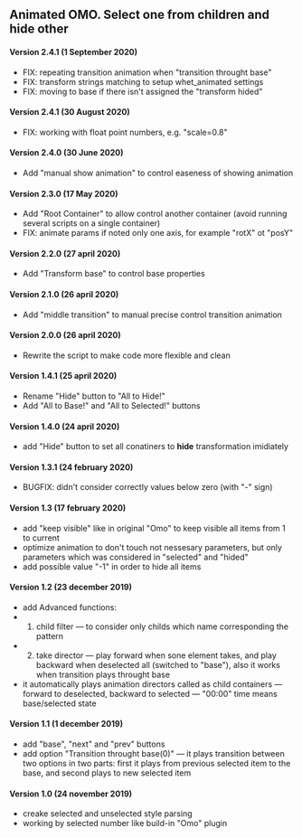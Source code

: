 ## Animated OMO. Select one from children and hide other

#### Version 2.4.1 (1 September 2020)
* FIX: repeating transition animation when "transition throught base"
* FIX: transform strings matching to setup whet_animated settings
* FIX: moving to base if there isn't assigned the "transform hided"

#### Version 2.4.1 (30 August 2020)
* FIX: working with float point numbers, e.g. "scale=0.8"

#### Version 2.4.0 (30 June 2020)
* Add "manual show animation" to control easeness of showing animation

#### Version 2.3.0 (17 May 2020)
* Add "Root Container" to allow control another container (avoid running several scripts on a single container)
* FIX: animate params if noted only one axis, for example "rotX" ot "posY"

#### Version 2.2.0 (27 april 2020)
* Add "Transform base" to control base properties

#### Version 2.1.0 (26 april 2020)
* Add "middle transition" to manual precise control transition animation

#### Version 2.0.0 (26 april 2020)
* Rewrite the script to make code more flexible and clean

#### Version 1.4.1 (25 april 2020)
* Rename "Hide" button to "All to Hide!"
* Add "All to Base!" and "All to Selected!" buttons

#### Version 1.4.0 (24 april 2020)
* add "Hide" button to set all conatiners to __hide__ transformation imidiately

#### Version 1.3.1 (24 february 2020)
* BUGFIX: didn't consider correctly values below zero (with "-" sign)

#### Version 1.3 (17 february 2020)
* add "keep visible" like in original "Omo" to keep visible all items from 1 to current
* optimize animation to don't touch not nessesary parameters, but only parameters which was considered in "selected" and "hided"
* add possible value "-1" in order to hide all items

#### Version 1.2 (23 december 2019)
* add Advanced functions: 
* 1) child filter — to consider only childs which name corresponding the pattern
* 2) take director — play forward when sone element takes, and play backward when deselected all (switched to "base"), also it works when transition plays throught base
* it automatically plays animation directors called as child containers — forward to deselected, backward to selected — "00:00" time means base/selected state

#### Version 1.1 (1 december 2019)
* add "base", "next" and "prev" buttons
* add option "Transition throught base(0)" — it plays transition between two options in two parts: first it plays from previous selected item to the base, and second plays to new selected item

#### Version 1.0 (24 november 2019)
* creake selected and unselected style parsing
* working by selected number like build-in "Omo" plugin
